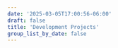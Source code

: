 ```yaml
---
date: '2025-03-05T17:00:56-06:00'
draft: false
title: 'Development Projects'
group_list_by_date: false
---
```

